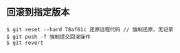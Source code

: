 ## 回滚到指定版本
```shell
$ git reset --hard 78af61c 还原远程代码 // 强制还原，无记录
$ git push -f 强制提交回滚操作
$ git revert 
```
